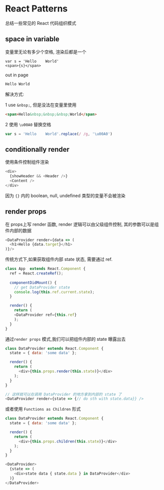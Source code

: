 # React Patterns
总结一些常见的 React 代码组织模式

## space in variable
变量里无论有多少个空格, 渲染后都是一个
```
var s = 'Hello    World'
<span>{s}</span>
```
out in page
```html
Hello World
```
解决方式:

1 use `&nbsp;`, 但是没法在变量里使用
```html
<span>Hello&nbsp;&nbsp;&nbsp;World</span>
```
2  使用 `\u00A0` 替换空格
```js
var s = 'Hello    World'.replace(/ /g, '\u00A0')
```

## conditionally render
使用条件控制组件渲染
```js
<div>
  {showHeader && <Header />}
  <Content />
</div>
```
因为 `{}` 内的 boolean, null, undefined 类型的变量不会被渲染

## render props
在 props上写 render 函数, render 逻辑可以由父级组件控制, 其的参数可以是组件内部的数据
```js
<DataProvider render={data => (
  <h1>Hello {data.target}</h1>
)}/>
```

传统方式下,如果获取组件内部 state 状态, 需要通过 ref.
```js
class App  extends React.Component {
  ref = React.createRef();
  
  componentDidMount() {
    // get DataProvider state 
    console.log(this.ref.current.state);
  }

  render() {
    return (
    <DataProvider ref={this.ref}
    );
  }
}
```

通过`render props` 模式,我们可以把组件内部的 state 曝露出去
```js
class DataProvider extends React.Component {
  state = { data: 'some data' };

  render() {
    return (
      <div>{this.props.render(this.state)}</div>
    );
  }
}

// 这样就可以在调用 DataProvider 的地方拿到内部的 state 了
<DataProvider render={state => {// do sth with state.data}} />
```

或者使用 `Functions as Children` 形式
```js
class DataProvider extends React.Component {
  state = { data: 'some data' };

  render() {
    return (
      <div>{this.props.children(this.state)}</div>
    );
  }
}

<DataProvider>
  {state => (
    <div>state data { state.data } in DataProvider</div>
  )}
</DataProvider>
```
